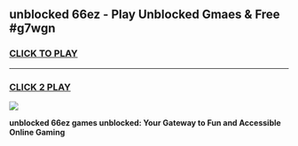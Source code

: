 
## unblocked 66ez - Play Unblocked Gmaes & Free #g7wgn
<h3>
<a href="https://news.freeplayer.one?title=unblocked_66ez&ref=26F">CLICK TO PLAY</a></h3>
<hr>

<h3>
<a href="https://news.freeplayer.one?title=unblocked_66ez&ref=26F">CLICK 2 PLAY</a>
  
</h3>

<a href="https://news.freeplayer.one?title=unblocked_66ez&ref=26F/"><img src="https://clearcache.store/games.png"></a>


**unblocked 66ez games unblocked: Your Gateway to Fun and Accessible Online Gaming**
